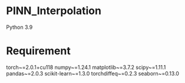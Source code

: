 # PINN_Interpolation
Python 3.9

# Requirement
torch~=2.0.1+cu118
numpy~=1.24.1
matplotlib~=3.7.2
scipy~=1.11.1
pandas~=2.0.3
scikit-learn~=1.3.0
torchdiffeq~=0.2.3
seaborn~=0.13.0
